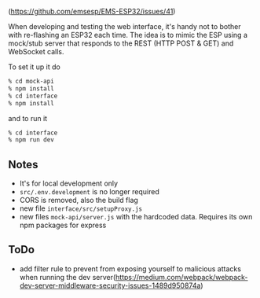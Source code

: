 
(https://github.com/emsesp/EMS-ESP32/issues/41)

When developing and testing the web interface, it's handy not to bother with re-flashing an ESP32 each time. The idea is to mimic the ESP using a mock/stub server that responds to the REST (HTTP POST & GET) and WebSocket calls. 

To set it up it do
```sh
% cd mock-api
% npm install
% cd interface
% npm install
```

and to run it
```sh
% cd interface
% npm run dev
```

## Notes

- It's for local development only
- `src/.env.development` is no longer required
- CORS is removed, also the build flag
- new file `interface/src/setupProxy.js`
- new files `mock-api/server.js` with the hardcoded data. Requires its own npm packages for express

## ToDo
- add filter rule to prevent from exposing yourself to malicious attacks when running the dev server(https://medium.com/webpack/webpack-dev-server-middleware-security-issues-1489d950874a)
